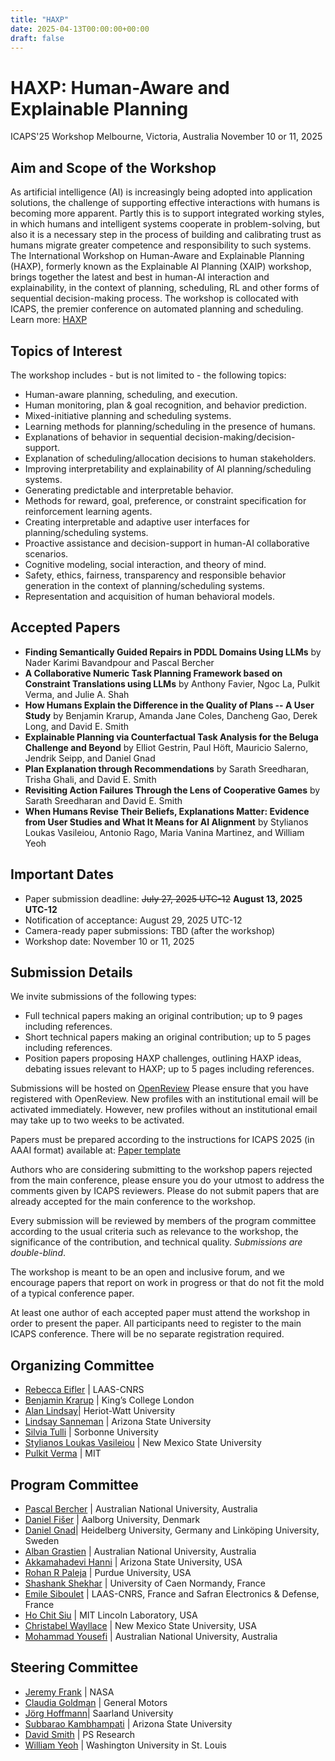 ```yaml
---
title: "HAXP"
date: 2025-04-13T00:00:00+00:00
draft: false
---
```


# HAXP: Human-Aware and Explainable Planning

ICAPS'25 Workshop
Melbourne, Victoria, Australia
November 10 or 11, 2025

## Aim and Scope of the Workshop

As artificial intelligence (AI) is increasingly being adopted into application solutions, the challenge of supporting effective interactions with humans is becoming more apparent. Partly this is to support integrated working styles, in which humans and intelligent systems cooperate in problem-solving, but also it is a necessary step in the process of building and calibrating trust as humans migrate greater competence and responsibility to such systems. The International Workshop on Human-Aware and Explainable Planning (HAXP), formerly known as the Explainable AI Planning (XAIP) workshop, brings together the latest and best in human-AI interaction and explainability, in the context of planning, scheduling, RL and other forms of sequential decision-making process. The workshop is collocated with ICAPS, the premier conference on automated planning and scheduling. Learn more: [HAXP](https://haxp.org)

## Topics of Interest

The workshop includes - but is not limited to - the following topics:

* Human-aware planning, scheduling, and execution.
* Human monitoring, plan & goal recognition, and behavior prediction.
* Mixed-initiative planning and scheduling systems.
* Learning methods for planning/scheduling in the presence of humans.
* Explanations of behavior in sequential decision-making/decision-support.
* Explanation of scheduling/allocation decisions to human stakeholders.
* Improving interpretability and explainability of AI planning/scheduling systems.
* Generating predictable and interpretable behavior.
* Methods for reward, goal, preference, or constraint specification for reinforcement learning agents.
* Creating interpretable and adaptive user interfaces for planning/scheduling systems.
* Proactive assistance and decision-support in human-AI collaborative scenarios.
* Cognitive modeling, social interaction, and theory of mind.
* Safety, ethics, fairness, transparency and responsible behavior generation in the context of planning/scheduling systems.
* Representation and acquisition of human behavioral models.

## Accepted Papers

* **Finding Semantically Guided Repairs in PDDL Domains Using LLMs** by Nader Karimi Bavandpour and Pascal Bercher
* **A Collaborative Numeric Task Planning Framework based on Constraint Translations using LLMs** by Anthony Favier, Ngoc La, Pulkit Verma, and Julie A. Shah
* **How Humans Explain the Difference in the Quality of Plans -- A User Study** by Benjamin Krarup, Amanda Jane Coles, Dancheng Gao, Derek Long, and David E. Smith
* **Explainable Planning via Counterfactual Task Analysis for the Beluga Challenge and Beyond** by Elliot Gestrin, Paul Höft, Mauricio Salerno, Jendrik Seipp, and Daniel Gnad
* **Plan Explanation through Recommendations** by Sarath Sreedharan, Trisha Ghali, and David E. Smith
* **Revisiting Action Failures Through the Lens of Cooperative Games** by Sarath Sreedharan and David E. Smith
* **When Humans Revise Their Beliefs, Explanations Matter: Evidence from User Studies and What It Means for AI Alignment** by Stylianos Loukas Vasileiou, Antonio Rago, Maria Vanina Martinez, and William Yeoh



## Important Dates

* Paper submission deadline: ~~July 27, 2025 UTC-12~~ **August 13, 2025 UTC-12**
* Notification of acceptance: August 29, 2025 UTC-12
* Camera-ready paper submissions: TBD (after the workshop)
* Workshop date: November 10 or 11, 2025

## Submission Details

We invite submissions of the following types: 

* Full technical papers making an original contribution; up to 9 pages including references.
* Short technical papers making an original contribution; up to 5 pages including references. 
* Position papers proposing HAXP challenges, outlining HAXP ideas, debating issues relevant to HAXP; up to 5 pages including references.

Submissions will be hosted on [OpenReview](https://openreview.net/group?id=icaps-conference.org/ICAPS/2025/Workshop/HAXP)
Please ensure that you have registered with OpenReview. New profiles with an institutional email will be activated immediately. However, new profiles without an institutional email may take up to two weeks to be activated.

Papers must be prepared according to the instructions for ICAPS 2025 (in AAAI format) available at: [Paper template](https://icaps25.icaps-conference.org/files/icaps2025-author-kit.zip)


Authors who are considering submitting to the workshop papers rejected from the main conference, please ensure you do your utmost to address the comments given by ICAPS reviewers. Please do not submit papers that are already accepted for the main conference to the workshop.

Every submission will be reviewed by members of the program committee according to the usual criteria such as relevance to the workshop, the significance of the contribution, and technical quality. *Submissions are double-blind*.

The workshop is meant to be an open and inclusive forum, and we encourage papers that report on work in progress or that do not fit the mold of a typical conference paper.

At least one author of each accepted paper must attend the workshop in order to present the paper. All participants need to register to the main ICAPS conference. There will be no separate registration required.

## Organizing Committee

* [Rebecca Eifler](https://www.linkedin.com/in/rebecca-eifler-b56652144/) | LAAS-CNRS
* [Benjamin Krarup](https://scholar.google.co.uk/citations?user=yEjXNsQAAAAJ&hl=en) | King’s College London 
* [Alan Lindsay](https://researchportal.hw.ac.uk/en/persons/alan-lindsay)| Heriot-Watt University
* [Lindsay Sanneman](https://www.lindsaysanneman.com/) | Arizona State University 
* [Silvia Tulli](https://silviatulli.com/) | Sorbonne University
* [Stylianos Loukas Vasileiou](https://thestlucas.com/) | New Mexico State University
* [Pulkit Verma](https://pulkitverma.net) | MIT

## Program Committee

* [Pascal Bercher](https://comp.anu.edu.au/people/pascal-bercher/) | Australian National University, Australia
* [Daniel Fišer](https://danfis.cz/) | Aalborg University, Denmark
* [Daniel Gnad](https://mrlab.ai/daniel-gnad/)| Heidelberg University, Germany and Linköping University, Sweden
* [Alban Grastien](http://www.grastien.net/ban/) | Australian National University, Australia
* [Akkamahadevi Hanni](https://scholar.google.com/citations?user=sDZ4u1oAAAAJ&hl=en) | Arizona State University, USA
* [Rohan R Paleja](https://www.rohanpaleja.com/) | Purdue University, USA
* [Shashank Shekhar](https://shekharsai.github.io/) | University of Caen Normandy, France
* [Emile Siboulet](https://scholar.google.com/citations?user=6gf1iZcAAAAJ) | LAAS-CNRS, France and Safran Electronics & Defense, France
* [Ho Chit Siu](https://www.ll.mit.edu/biographies/ho-chit-siu) | MIT Lincoln Laboratory, USA
* [Christabel Wayllace](https://www.cwayllace.com/) | New Mexico State University, USA
* [Mohammad Yousefi](https://yousefi.ai/) | Australian National University, Australia

## Steering Committee

* [Jeremy Frank](https://www.linkedin.com/in/jeremy-frank-62141bb3/) | NASA
* [Claudia Goldman](https://il.linkedin.com/in/claudiagoldman) | General Motors 
* [Jörg Hoffmann](http://fai.cs.uni-saarland.de/hoffmann/)| Saarland University
* [Subbarao Kambhampati](https://rakaposhi.eas.asu.edu/) | Arizona State University
* [David Smith](http://psresearch.xyz/) | PS Research
* [William Yeoh](https://sites.wustl.edu/wyeoh/) | Washington University in St. Louis
